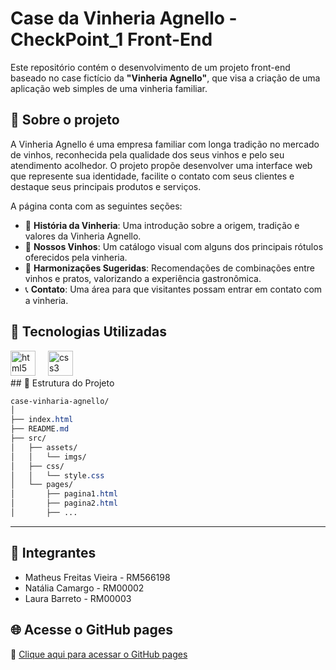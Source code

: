 # Case da Vinheria Agnello - CheckPoint_1 Front-End

Este repositório contém o desenvolvimento de um projeto front-end baseado no case fictício da **"Vinheria Agnello"**, que visa a criação de uma aplicação web simples de uma vinheria familiar.

## 📘 Sobre o projeto

A Vinheria Agnello é uma empresa familiar com longa tradição no mercado de vinhos, reconhecida pela qualidade dos seus vinhos e pelo seu atendimento acolhedor. O projeto propõe desenvolver uma interface web que represente sua identidade, facilite o contato com seus clientes e destaque seus principais produtos e serviços.

A página conta com as seguintes seções:

- 🏰 **História da Vinheria**: Uma introdução sobre a origem, tradição e valores da Vinheria Agnello.
- 🍷 **Nossos Vinhos**: Um catálogo visual com alguns dos principais rótulos oferecidos pela vinheria.
- 🧀 **Harmonizações Sugeridas**: Recomendações de combinações entre vinhos e pratos, valorizando a experiência gastronômica.
- 📞 **Contato**: Uma área para que visitantes possam entrar em contato com a vinheria.

## 🚀 Tecnologias Utilizadas
<div align="left">
  <img src="https://cdn.jsdelivr.net/gh/devicons/devicon/icons/html5/html5-original.svg" height="40" alt="html5 logo" />
  <img width="12" />
  <img src="https://cdn.jsdelivr.net/gh/devicons/devicon/icons/css3/css3-original.svg" height="40" alt="css3 logo" />
  <img width="12" />
</div>
## 📁 Estrutura do Projeto

```css
case-vinharia-agnello/
│
├── index.html
├── README.md
├── src/
│   ├── assets/
│   │   └── imgs/
│   ├── css/
│   │   └── style.css
│   └── pages/
│       ├── pagina1.html
│       ├── pagina2.html
│       ├── ...
```
---

## 👥 Integrantes

- Matheus Freitas Vieira - RM566198
- Natália Camargo - RM00002
- Laura Barreto - RM00003

## 🌐 Acesse o GitHub pages

🔗 [Clique aqui para acessar o GitHub pages](https://seu-link-aqui.com)
